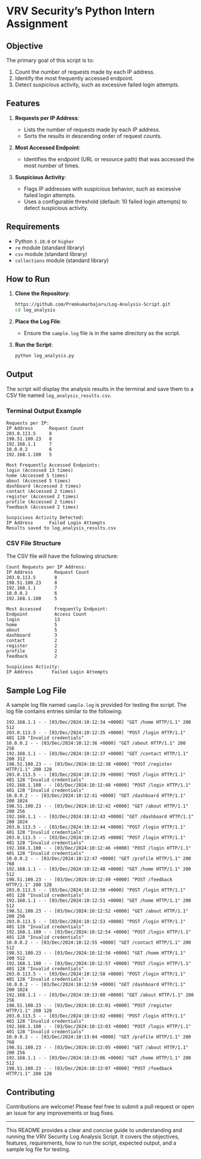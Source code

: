 # VRV Security’s Python Intern Assignment

## Objective

The primary goal of this script is to:
1. Count the number of requests made by each IP address.
2. Identify the most frequently accessed endpoint.
3. Detect suspicious activity, such as excessive failed login attempts.

## Features

1. **Requests per IP Address**:
   - Lists the number of requests made by each IP address.
   - Sorts the results in descending order of request counts.

2. **Most Accessed Endpoint**:
   - Identifies the endpoint (URL or resource path) that was accessed the most number of times.

3. **Suspicious Activity**:
   - Flags IP addresses with suspicious behavior, such as excessive failed login attempts.
   - Uses a configurable threshold (default: 10 failed login attempts) to detect suspicious activity.

## Requirements

- Python `3.10.0` or `higher`
- `re` module (standard library)
- `csv` module (standard library)
- `collections` module (standard library)

## How to Run

1. **Clone the Repository**:
   ```bash
   https://github.com/Premkumarbajaru/Log-Analysis-Script.git
   cd log_analysis
   ```

2. **Place the Log File**:
   - Ensure the `sample.log` file is in the same directory as the script.

3. **Run the Script**:
   ```bash
   python log_analysis.py
   ```

## Output

The script will display the analysis results in the terminal and save them to a CSV file named `log_analysis_results.csv`.

### Terminal Output Example

```plaintext
Requests per IP:
IP Address      Request Count
203.0.113.5     8
198.51.100.23   8
192.168.1.1     7
10.0.0.2        6
192.168.1.100   5

Most Frequently Accessed Endpoints:
login (Accessed 13 times)
home (Accessed 5 times)
about (Accessed 5 times)
dashboard (Accessed 3 times)
contact (Accessed 2 times)
register (Accessed 2 times)
profile (Accessed 2 times)
feedback (Accessed 2 times)

Suspicious Activity Detected:
IP Address      Failed Login Attempts
Results saved to log_analysis_results.csv
```

### CSV File Structure

The CSV file will have the following structure:

```plaintext
Count Requests per IP Address:
IP Address        Request Count
203.0.113.5       8
198.51.100.23     8
192.168.1.1       7
10.0.0.2          6
192.168.1.100     5
```

```plaintext
Most Accessed     Frequently Endpoint:
Endpoint          Access Count
login             13
home              5
about             5
dashboard         3
contact           2
register          2
profile           2
feedback          2
```

```plaintext
Suspicious Activity:
IP Address       Failed Login Attempts
```

## Sample Log File

A sample log file named `sample.log` is provided for testing the script. The log file contains entries similar to the following:

```plaintext
192.168.1.1 - - [03/Dec/2024:10:12:34 +0000] "GET /home HTTP/1.1" 200 512
203.0.113.5 - - [03/Dec/2024:10:12:35 +0000] "POST /login HTTP/1.1" 401 128 "Invalid credentials"
10.0.0.2 - - [03/Dec/2024:10:12:36 +0000] "GET /about HTTP/1.1" 200 256
192.168.1.1 - - [03/Dec/2024:10:12:37 +0000] "GET /contact HTTP/1.1" 200 312
198.51.100.23 - - [03/Dec/2024:10:12:38 +0000] "POST /register HTTP/1.1" 200 128
203.0.113.5 - - [03/Dec/2024:10:12:39 +0000] "POST /login HTTP/1.1" 401 128 "Invalid credentials"
192.168.1.100 - - [03/Dec/2024:10:12:40 +0000] "POST /login HTTP/1.1" 401 128 "Invalid credentials"
10.0.0.2 - - [03/Dec/2024:10:12:41 +0000] "GET /dashboard HTTP/1.1" 200 1024
198.51.100.23 - - [03/Dec/2024:10:12:42 +0000] "GET /about HTTP/1.1" 200 256
192.168.1.1 - - [03/Dec/2024:10:12:43 +0000] "GET /dashboard HTTP/1.1" 200 1024
203.0.113.5 - - [03/Dec/2024:10:12:44 +0000] "POST /login HTTP/1.1" 401 128 "Invalid credentials"
203.0.113.5 - - [03/Dec/2024:10:12:45 +0000] "POST /login HTTP/1.1" 401 128 "Invalid credentials"
192.168.1.100 - - [03/Dec/2024:10:12:46 +0000] "POST /login HTTP/1.1" 401 128 "Invalid credentials"
10.0.0.2 - - [03/Dec/2024:10:12:47 +0000] "GET /profile HTTP/1.1" 200 768
192.168.1.1 - - [03/Dec/2024:10:12:48 +0000] "GET /home HTTP/1.1" 200 512
198.51.100.23 - - [03/Dec/2024:10:12:49 +0000] "POST /feedback HTTP/1.1" 200 128
203.0.113.5 - - [03/Dec/2024:10:12:50 +0000] "POST /login HTTP/1.1" 401 128 "Invalid credentials"
192.168.1.1 - - [03/Dec/2024:10:12:51 +0000] "GET /home HTTP/1.1" 200 512
198.51.100.23 - - [03/Dec/2024:10:12:52 +0000] "GET /about HTTP/1.1" 200 256
203.0.113.5 - - [03/Dec/2024:10:12:53 +0000] "POST /login HTTP/1.1" 401 128 "Invalid credentials"
192.168.1.100 - - [03/Dec/2024:10:12:54 +0000] "POST /login HTTP/1.1" 401 128 "Invalid credentials"
10.0.0.2 - - [03/Dec/2024:10:12:55 +0000] "GET /contact HTTP/1.1" 200 512
198.51.100.23 - - [03/Dec/2024:10:12:56 +0000] "GET /home HTTP/1.1" 200 512
192.168.1.100 - - [03/Dec/2024:10:12:57 +0000] "POST /login HTTP/1.1" 401 128 "Invalid credentials"
203.0.113.5 - - [03/Dec/2024:10:12:58 +0000] "POST /login HTTP/1.1" 401 128 "Invalid credentials"
10.0.0.2 - - [03/Dec/2024:10:12:59 +0000] "GET /dashboard HTTP/1.1" 200 1024
192.168.1.1 - - [03/Dec/2024:10:13:00 +0000] "GET /about HTTP/1.1" 200 256
198.51.100.23 - - [03/Dec/2024:10:13:01 +0000] "POST /register HTTP/1.1" 200 128
203.0.113.5 - - [03/Dec/2024:10:13:02 +0000] "POST /login HTTP/1.1" 401 128 "Invalid credentials"
192.168.1.100 - - [03/Dec/2024:10:13:03 +0000] "POST /login HTTP/1.1" 401 128 "Invalid credentials"
10.0.0.2 - - [03/Dec/2024:10:13:04 +0000] "GET /profile HTTP/1.1" 200 768
198.51.100.23 - - [03/Dec/2024:10:13:05 +0000] "GET /about HTTP/1.1" 200 256
192.168.1.1 - - [03/Dec/2024:10:13:06 +0000] "GET /home HTTP/1.1" 200 512
198.51.100.23 - - [03/Dec/2024:10:13:07 +0000] "POST /feedback HTTP/1.1" 200 128
```

## Contributing

Contributions are welcome! Please feel free to submit a pull request or open an issue for any improvements or bug fixes.

---

This README provides a clear and concise guide to understanding and running the VRV Security Log Analysis Script. It covers the objectives, features, requirements, how to run the script, expected output, and a sample log file for testing.
